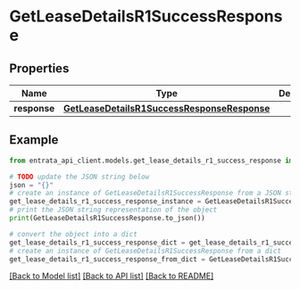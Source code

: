 # GetLeaseDetailsR1SuccessResponse


## Properties

Name | Type | Description | Notes
------------ | ------------- | ------------- | -------------
**response** | [**GetLeaseDetailsR1SuccessResponseResponse**](GetLeaseDetailsR1SuccessResponseResponse.md) |  | 

## Example

```python
from entrata_api_client.models.get_lease_details_r1_success_response import GetLeaseDetailsR1SuccessResponse

# TODO update the JSON string below
json = "{}"
# create an instance of GetLeaseDetailsR1SuccessResponse from a JSON string
get_lease_details_r1_success_response_instance = GetLeaseDetailsR1SuccessResponse.from_json(json)
# print the JSON string representation of the object
print(GetLeaseDetailsR1SuccessResponse.to_json())

# convert the object into a dict
get_lease_details_r1_success_response_dict = get_lease_details_r1_success_response_instance.to_dict()
# create an instance of GetLeaseDetailsR1SuccessResponse from a dict
get_lease_details_r1_success_response_from_dict = GetLeaseDetailsR1SuccessResponse.from_dict(get_lease_details_r1_success_response_dict)
```
[[Back to Model list]](../README.md#documentation-for-models) [[Back to API list]](../README.md#documentation-for-api-endpoints) [[Back to README]](../README.md)


